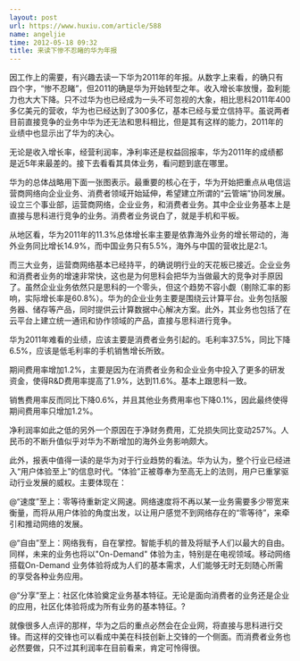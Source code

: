 ```yaml
---
layout: post
url: https://www.huxiu.com/article/588
name: angeljie
time: 2012-05-18 09:32
title: 来读下惨不忍睹的华为年报
---
```

因工作上的需要，有兴趣去读一下华为2011年的年报。从数字上来看，的确只有四个字，“惨不忍睹”，但2011的确是华为开始转型之年。收入增长率放慢，盈利能力也大大下降。只不过华为也已经成为一头不可忽视的大象，相比思科2011年400多亿美元的营收，华为也已经达到了300多亿，基本已经与爱立信持平。虽说两者目前直接竞争的业务中华为还无法和思科相比，但是其有这样的能力，2011年的业绩中也显示出了华为的决心。

无论是收入增长率，经营利润率，净利率还是权益回报率，华为2011年的成绩都是近5年来最差的。接下去看看其具体业务，看问题到底在哪里。

华为的总体战略用下面一张图表示。最重要的核心在于，华为开始把重点从电信运营商网络向企业业务、消费者领域开始延伸，希望建立所谓的“云管端”协同发展。设立三个事业部，运营商网络，企业业务，和消费者业务。其中企业业务基本上是直接与思科进行竞争的业务。消费者业务说白了，就是手机和平板。

从地区看，华为2011年的11.3%总体增长率主要是依靠海外业务的增长带动的，海外业务同比增长14.9%，而中国业务只有5.5%，海外与中国的营收比是2:1。

而三大业务，运营商网络基本已经持平，的确说明行业的天花板已接近。企业业务和消费者业务的增速非常快，这也是为何思科会把华为当做最大的竞争对手原因了。虽然企业业务依然只是思科的一个零头，但这个趋势不容小觑（剔除汇率的影响，实际增长率是60.8%）。华为的企业业务主要是围绕云计算平台。业务包括服务器、储存等产品，同时提供云计算数据中心解决方案。此外，其业务也包括了在云平台上建立统一通讯和协作领域的产品，直接与思科进行竞争。

华为2011年难看的业绩，应该主要是消费者业务引起的。毛利率37.5%，同比下降6.5%，应该是低毛利率的手机销售增长所致。

期间费用率增加1.2%，主要是因为在消费者业务和企业业务中投入了更多的研发资金，使得R&D费用率提高了1.9%，达到11.6%。基本上跟思科一致。

销售费用率反而同比下降0.6%，并且其他业务费用率也下降0.1%，因此最终使得期间费用率只增加1.2%。

净利润率如此之低的另外一个原因在于净财务费用，汇兑损失同比变动257%。人民币的不断升值似乎对华为不断增加的海外业务影响颇大。

此外，报表中值得一读的是华为对于行业趋势的看法。华为认为，整个行业已经进入“用户体验至上”的信息时代。“体验”正被尊奉为至高无上的法则，用户已重掌驱动行业发展的威权。主要体现在：

@“速度”至上：零等待重新定义网速。网络速度将不再以某一业务需要多少带宽来衡量，而将从用户体验的角度出发，以让用户感觉不到网络存在的“零等待”，来牵引和推动网络的发展。

@“自由”至上：网络我有，自在掌控。智能手机的普及将赋予人们以最大的自由。同样，未来的业务也将以"On-Demand" 体验为主，特别是在电视领域。移动网络搭载On-Demand 业务体验将成为人们的基本需求，人们能够无时无刻随心所需的享受各种业务应用。

@“分享”至上：社区化体验奠定业务基本特征。无论是面向消费者的业务还是企业的应用，社区化体验将成为所有业务的基本特征。?

就像很多人点评的那样，华为之后的重点必然会在企业网，将直接与思科进行交锋。而这样的交锋也可以看成中美在科技创新上交锋的一个侧面。而消费者业务也必然要做，只不过其利润率在目前看来，肯定可怜得很。

